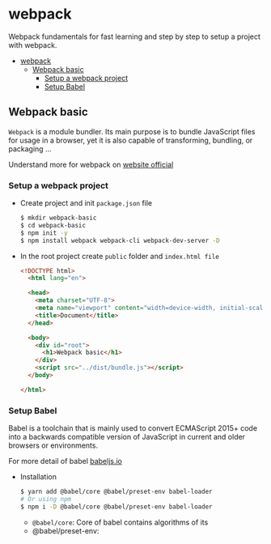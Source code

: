 # webpack

Webpack fundamentals for fast learning and step by step to setup a project with webpack.

- [webpack](#webpack)
  - [Webpack basic](#webpack-basic)
    - [Setup a webpack project](#setup-a-webpack-project)
    - [Setup Babel](#setup-babel)


## Webpack basic

`Webpack` is a module bundler. Its main purpose is to bundle JavaScript files for usage in a browser, yet it is also capable of transforming, bundling, or packaging ...

Understand more for webpack on [website official](https://webpack.js.org/)

### Setup a webpack project
- Create project and init `package.json` file
  ```bash
  $ mkdir webpack-basic
  $ cd webpack-basic
  $ npm init -y
  $ npm install webpack webpack-cli webpack-dev-server -D
  ```
- In the root project create `public` folder and `index.html file`
  ```html
  <!DOCTYPE html>
    <html lang="en">

    <head>
      <meta charset="UTF-8">
      <meta name="viewport" content="width=device-width, initial-scale=1.0">
      <title>Document</title>
    </head>

    <body>
      <div id="root">
        <h1>Webpack basic</h1>
      </div>
      <script src="../dist/bundle.js"></script>
    </body>

  </html>
  ```
### Setup Babel

Babel is a toolchain that is mainly used to convert ECMAScript 2015+ code into a backwards compatible version of JavaScript in current and older browsers or environments.

For more detail of babel [babeljs.io](https://babeljs.io/)

- Installation
  ```bash
  $ yarn add @babel/core @babel/preset-env babel-loader
  # Or using npm
  $ npm i -D @babel/core @babel/preset-env babel-loader
  ```

  - `@babel/core`: Core of babel contains algorithms of its
  - @babel/preset-env: 